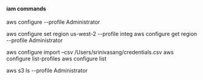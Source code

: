 #### iam commands

<!--Administrator belongs to admin group-->
aws configure --profile Administrator

<!--- credentials file is located at ~/.aws/credentials on Linux or macOS
config file is located at ~/.aws/config on Linux or macOS -->
aws configure set region us-west-2 --profile integ
aws configure get region --profile Administrator

aws configure import –csv /Users/srinivasang/credentials.csv
aws configure list-profiles <!-- list all your profile names -->
aws configure list

aws s3 ls --profile Administrator <!-- luse profile name with S3 -->

<!-- list all users >
aws iam list-users --profile Administrator

#### create group

aws iam create-group --group-name MyIamGroup --profile Administrator

#### create user

aws iam create-user --user-name MyUser

#### add user to group

aws iam add-user-to-group --user-name MyUser --group-name MyIamGroup

#### Check whether user is present in the group

aws iam get-group --group-name MyIamGroup

#### set password

aws iam create-login-profile --user-name MyUser --password 'XXX@789' --password-reset-required

#### create policy and attach policy to user

export POLICYARN=$(aws iam list-policies --query 'Policies[?PolicyName==`PowerUserAccess`].{ARN:Arn}' --output text)
echo $POLICYARN
aws iam attach-user-policy --user-name MyUser --policy-arn $POLICYARN

#### check whether user is attached to the policy.

aws iam list-attached-user-policies --user-name MyUser

## check whether user is attached to the policy.
aws iam list-attached-user-policies --user-name MyUser
